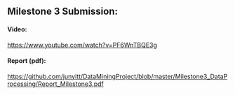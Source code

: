 ## Milestone 3 Submission:

#### Video:  
<https://www.youtube.com/watch?v=PF6WnTBQE3g>

#### Report (pdf):   
<https://github.com/junyitt/DataMiningProject/blob/master/Milestone3_DataProcessing/Report_Milestone3.pdf>  
